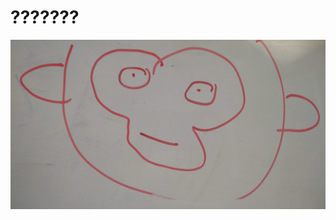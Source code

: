 # ???????


![Barry](https://github.com/kahu-2019/kahu-2019-week4-group-project-team-members-becs-james-george/blob/master/server/public/images/barry.jpg)